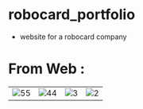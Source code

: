 # robocard_portfolio
- website for a robocard company
# From Web : 
<table>
  <tr>
    <td><img src="https://github.com/MuhammadBun/robocard-web-project/assets/93766485/75a92550-539a-484f-8167-70a636285ad3" alt="55"></td>
    <td><img src="https://github.com/MuhammadBun/robocard-web-project/assets/93766485/296a5583-991c-4211-9af3-ef8a5ef61d98" alt="44"></td>
    <td><img src="https://github.com/MuhammadBun/robocard-web-project/assets/93766485/8aab1f67-59f5-4af2-8a6e-22d5b53b6c80" alt="3"></td>
    <td><img src="https://github.com/MuhammadBun/robocard-web-project/assets/93766485/79134d3e-17f8-4348-88f3-6b77e0e68fc3" alt="2"></td>
 
  </tr>
</table>

